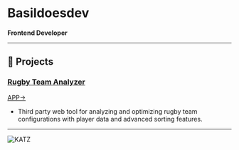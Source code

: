 # Basildoesdev

**Frontend Developer** 

---

## 🌟 **Projects**

### [Rugby Team Analyzer](https://github.com/basildoesdev/bor-team-analyzer)  
[APP->](https://borteamanalyser.netlify.app/)
- Third party web tool for analyzing and optimizing rugby team configurations with player data and advanced sorting features.

---

![KATZ](https://media.giphy.com/media/O3A3C7vGBqRnq/giphy.gif?cid=790b7611dpcnslr1krbp4p7u3zkyn3szaqzathb8byoor7w9&ep=v1_gifs_search&rid=giphy.gif&ct=g)


